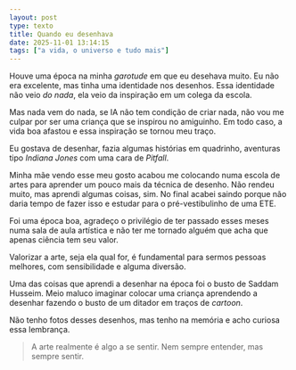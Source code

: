 ```yaml
---
layout: post
type: texto
title: Quando eu desenhava
date: 2025-11-01 13:14:15
tags: ["a vida, o universo e tudo mais"]
---
```

Houve uma época na minha _garotude_ em que eu desehava muito. Eu não era excelente, mas tinha uma identidade nos desenhos. Essa identidade não veio _do nada_, ela veio da inspiração em um colega da escola.  

Mas nada vem do nada, se IA não tem condição de criar nada, não vou me culpar por ser uma criança que se inspirou no amiguinho. Em todo caso, a vida boa afastou e essa inspiração se tornou meu traço.  

Eu gostava de desenhar, fazia algumas histórias em quadrinho, aventuras tipo _Indiana Jones_ com uma cara de _Pitfall_.  

Minha mãe vendo esse meu gosto acabou me colocando numa escola de artes para aprender um pouco mais da técnica de desenho. Não rendeu muito, mas aprendi algumas coisas, sim. No final acabei saindo porque não daria tempo de fazer isso e estudar para o pré-vestibulinho de uma ETE.  

Foi uma época boa, agradeço o privilégio de ter passado esses meses numa sala de aula artística e não ter me tornado alguém que acha que apenas ciência tem seu valor.  

Valorizar a arte, seja ela qual for, é fundamental para sermos pessoas melhores, com sensibilidade e alguma diversão.  

Uma das coisas que aprendi a desenhar na época foi o busto de Saddam Husseim. Meio maluco imaginar colocar uma criança aprendendo a desenhar fazendo o busto de um ditador em traços de _cartoon_.  

Não tenho fotos desses desenhos, mas tenho na memória e acho curiosa essa lembrança.  

<blockquote class="citacao">A arte realmente é algo a se sentir. Nem sempre entender, mas sempre sentir.</blockquote>